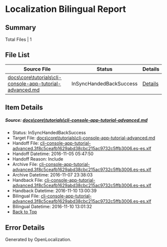 # <a name='report-top'></a> Localization Bilingual Report

## Summary
 Total Files | 1

## File List
 Source File | Status | Details 
 ----------- | ------ | ------- 
 [docs\core\tutorials\cli-console-app-tutorial-advanced.md](https://github.com/dotnet/docs/blob/15c55a87beb64f265a164db918c7721c7690fadf/docs/core/tutorials/cli-console-app-tutorial-advanced.md) | InSyncHandedBackSuccess | [Details](#62c70ffdd25af909f110b3173231d436060ba38373)

## Item Details
##### <a name='62c70ffdd25af909f110b3173231d436060ba38373'></a> Source: [docs\core\tutorials\cli-console-app-tutorial-advanced.md](https://github.com/dotnet/docs/blob/15c55a87beb64f265a164db918c7721c7690fadf/docs/core/tutorials/cli-console-app-tutorial-advanced.md)
* Status: InSyncHandedBackSuccess
* Target File: [docs\core\tutorials\cli-console-app-tutorial-advanced.md](https://github.com/dotnet/docs.es-es/blob/d8019ecb612e68a8db87b57f30151e69d05382f4/docs/core/tutorials/cli-console-app-tutorial-advanced.md)
* Handoff File: [cli-console-app-tutorial-advanced.3f8c5ceafb1629abd38cbc215ac9732c5ffb3006.es-es.xlf](https://github.com/dotnet/docs.handoff/blob/9e9e5877683b0fc2bb917bc1b937ab05d491928b/ol-handoff/dotnet/docs.es-es/master/ht-p1/cli-console-app-tutorial-advanced.3f8c5ceafb1629abd38cbc215ac9732c5ffb3006.es-es.xlf)
* Handoff Datetime: 2016-11-05 05:47:50
* Handoff Reason: Include
* Archive File: [cli-console-app-tutorial-advanced.3f8c5ceafb1629abd38cbc215ac9732c5ffb3006.es-es.xlf](https://github.com/dotnet/docs.handoff/blob/aa9ed5c34301deb08be67b0dbb335c5f977eafd0/ol-archive/dotnet/docs.es-es/master/ht-p1/cli-console-app-tutorial-advanced.3f8c5ceafb1629abd38cbc215ac9732c5ffb3006.es-es.xlf)
* Archive Datetime: 2016-11-07 23:38:03
* Handback File: [cli-console-app-tutorial-advanced.3f8c5ceafb1629abd38cbc215ac9732c5ffb3006.es-es.xlf](https://github.com/dotnet/docs.handback/blob/7b2164edeee9c1f04805baf4acbb9ddc26d73dfc/ol-handback/dotnet/docs.es-es/master/ht-p1/cli-console-app-tutorial-advanced.3f8c5ceafb1629abd38cbc215ac9732c5ffb3006.es-es.xlf)
* Handback Datetime: 2016-11-10 13:00:39
* Bilingual File: [cli-console-app-tutorial-advanced.3f8c5ceafb1629abd38cbc215ac9732c5ffb3006.es-es.xlf](https://github.com/dotnet/docs.handback/blob/7b2164edeee9c1f04805baf4acbb9ddc26d73dfc/ol-handback/dotnet/docs.es-es/master/ht-p1/cli-console-app-tutorial-advanced.3f8c5ceafb1629abd38cbc215ac9732c5ffb3006.es-es.xlf)
* Bilingual Datetime: 2016-11-10 13:01:32
* [Back to Top](#report-top)


## Error Details

Generated by OpenLocalization.
